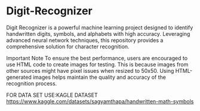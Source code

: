# Digit-Recognizer
Digit Recognizer is a powerful machine learning project designed to identify handwritten digits, symbols, and alphabets with high accuracy. Leveraging advanced neural network techniques, this repository provides a comprehensive solution for character recognition.

Important Note
To ensure the best performance, users are encouraged to use HTML code to create images for testing. This is because images from other sources might have pixel issues when resized to 50x50. Using HTML-generated images helps maintain the quality and accuracy of the recognition process.

FOR DATA SET USE:KAGLE DATASET https://www.kaggle.com/datasets/sagyamthapa/handwritten-math-symbols
